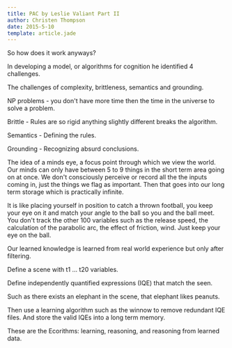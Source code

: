 ```yaml
---
title: PAC by Leslie Valiant Part II
author: Christen Thompson
date: 2015-5-10
template: article.jade 
---
```


So how does it work anyways?

<span class="more"></span>

In developing a model, or algorithms for cognition he identified 4 challenges.

The challenges of complexity, brittleness, semantics and grounding.

NP problems - you don't have more time then the time in the universe to solve a problem. 

Brittle - Rules are so rigid anything slightly different breaks the algorithm.

Semantics - Defining the rules.

Grounding - Recognizing absurd conclusions.

The idea of a minds eye, a focus point through which we view the world. Our minds can only have between 5 to 9 things in the short term area going on at once.  We don't consciously perceive or record all the the inputs coming in, just the things we flag as important.  Then that goes into our long term storage which is practically infinite.

It is like placing yourself in position to catch a thrown football, you keep your eye on it and match your angle to the ball so you and the ball meet.  You don't track the other 100 variables such as the release speed, the calculation of the parabolic arc, the effect of friction, wind.  Just keep your eye on the ball.

Our learned knowledge is learned from real world experience but only after filtering.

Define a scene with t1 ... t20 variables.

Define independently quantified expressions (IQE) that match the seen.

Such as there exists an elephant in the scene, that elephant likes peanuts. 

Then use a learning algorithm such as the winnow to remove redundant IQE files. And store the valid IQEs into a long term memory.

These are the Ecorithms: learning, reasoning, and reasoning from learned data.




